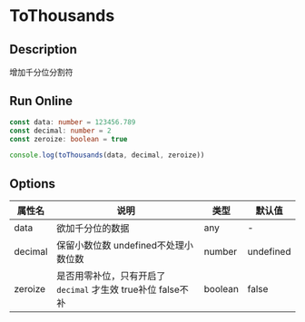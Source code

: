 # ToThousands

## Description
增加千分位分割符

## Run Online

<RunCode :language="ts" :dependency="`
function toRawType(data: any): string {
  return Object.prototype.toString.call(data).slice(8, -1)
}
function isType(data: any, type: string): boolean {
  return toRawType(data).toLowerCase() === type.toLowerCase()
}
function isUndefined(data: any): data is undefined {
  return isType(data, 'Undefined')
}
function isNumber(data: any): data is number {
  return isType(data, 'Number')
}
function isString(data: any): data is string {
  return isType(data, 'String')
}
function toThousands(
  data: any,
  decimal?: number,
  zeroize?: boolean,
): string {
  if (isNaN(data) || (!isString(data) && !isNumber(data)) || (!data && data !== 0))
    return ''
  let tData: string | number = +data
  if (isNaN(tData))
    return ''
  if (!isUndefined(decimal)) {
    decimal = Math.floor(decimal)
    tData = zeroize ? tData.toFixed(decimal) : +tData.toFixed(decimal)
  }
  const tDataArr = (\`\${tData}\`).split('.')
  if (tDataArr.length > 2)
    return ''
  tData = (\`\${+tDataArr[0]}\`).replace(/\\B(?=(\\d{3})+(?!\\d))/g, ',') + (tDataArr[1] ? \`.\${tDataArr[1]}\` : '')
  return tData
}`">

```ts
const data: number = 123456.789
const decimal: number = 2
const zeroize: boolean = true

console.log(toThousands(data, decimal, zeroize))
```

</RunCode>

## Options

<div class="utils-table">

| 属性名 | 说明 | 类型 | 默认值 |
| --- | --- | --- | --- |
| data | 欲加千分位的数据 | any | - |
| decimal | 保留小数位数 undefined不处理小数位数 | number | undefined |
| zeroize | 是否用零补位，只有开启了 `decimal` 才生效 true补位 false不补 | boolean | false |

</div>